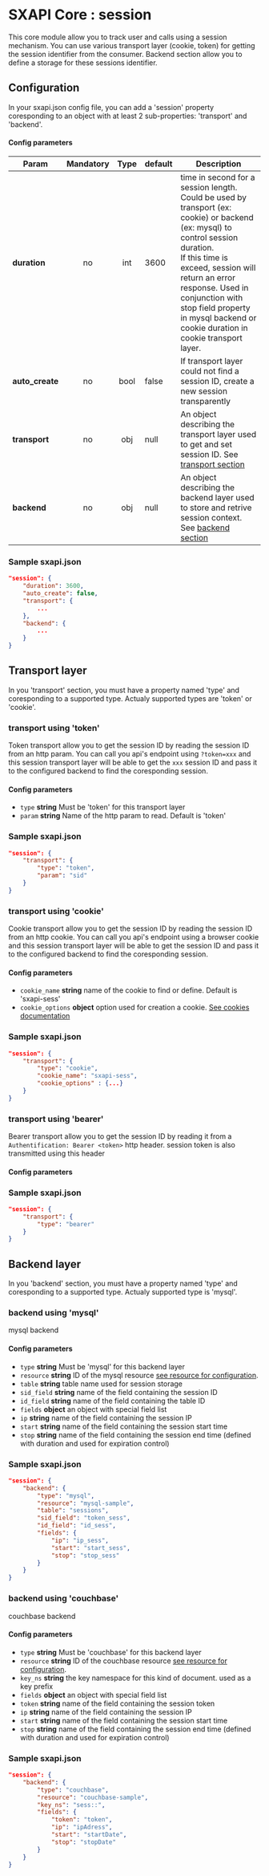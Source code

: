 # SXAPI Core : session

This core module allow you to track user and calls using a session mechanism. 
You can use various transport layer (cookie, token) for getting the session identifier from the consumer. Backend section allow you to define a storage for these sessions identifier.

## Configuration

In your sxapi.json config file, you can add a 'session' property coresponding to an object with at least 2 sub-properties: 'transport' and 'backend'. 

#### **Config parameters**

| Param           | Mandatory | Type | default | Description
|-----------------|:---------:|:----:|---------|---------------
| **duration**    | no        | int  | 3600    | time in second for a session length. Could be used by transport (ex: cookie) or backend (ex: mysql) to control session duration. <br> If this time is exceed, session will return an error response. Used in conjunction with stop field property in mysql backend or cookie duration in cookie transport layer.
| **auto_create** | no        | bool | false   | If transport layer could not find a session ID, create a new session transparently
| **transport**   | no        | obj  | null    | An object describing the transport layer used to get and set session ID. See [transport section](#transport-layer)
| **backend**     | no        | obj  | null    | An object describing the backend layer used to store and retrive session context. See [backend section](#backend-layer)


### **Sample sxapi.json**

```json
"session": {
    "duration": 3600,
    "auto_create": false,
    "transport": {
        ...
    },
    "backend": {
        ...
    }
}
```

## Transport layer

In you 'transport' section, you must have a property named 'type' and coresponding to a supported type. Actualy supported types are 'token' or 'cookie'.

### transport using 'token'

Token transport allow you to get the session ID by reading the session ID from an http param. You can call you api's endpoint using `?token=xxx` and this session transport layer will be able to get the `xxx` session ID and pass it to the configured backend to find the coresponding session.

#### **Config parameters**

-   `type` **string** Must be 'token' for this transport layer
-   `param` **string** Name of the http param to read. Default is 'token'

### **Sample sxapi.json**

```json
"session": {
    "transport": {
        "type": "token",
        "param": "sid"
    }
}
```

### transport using 'cookie'

Cookie transport allow you to get the session ID by reading the session ID from an http cookie. You can call you api's endpoint using a browser cookie and this session transport layer will be able to get the session ID and pass it to the configured backend to find the coresponding session.

#### **Config parameters**

-   `cookie_name` **string** name of the cookie to find or define. Default is 'sxapi-sess'
-   `cookie_options` **object** option used for creation a cookie. [See cookies documentation](https://github.com/pillarjs/cookies#cookiesset-name--value---options--)

### **Sample sxapi.json**

```json
"session": {
    "transport": {
        "type": "cookie",
        "cookie_name": "sxapi-sess",
        "cookie_options" : {...}
    }
}
```

### transport using 'bearer'

Bearer transport allow you to get the session ID by reading it from a `Authentification: Bearer <token>` http header. session token is also transmitted using this header

#### **Config parameters**

### **Sample sxapi.json**

```json
"session": {
    "transport": {
        "type": "bearer"
    }
}
```


## Backend layer

In you 'backend' section, you must have a property named 'type' and coresponding to a supported type. Actualy supported type is 'mysql'.

### backend using 'mysql'

mysql backend 

#### **Config parameters**

-   `type` **string** Must be 'mysql' for this backend layer
-   `resource` **string** ID of the mysql resource [see resource for configuration](../resources/README.md).
-   `table` **string** table name used for session storage
-   `sid_field` **string** name of the field containing the session ID
-   `id_field` **string** name of the field containing the table ID
-   `fields` **object** an object with special field list
  -   `ip` **string** name of the field containing the session IP
  -   `start` **string** name of the field containing the session start time
  -   `stop` **string** name of the field containing the session end time (defined with duration and used for expiration control)

### **Sample sxapi.json**

```json
"session": {
    "backend": {
        "type": "mysql",
        "resource": "mysql-sample",
        "table": "sessions",
        "sid_field": "token_sess",
        "id_field": "id_sess",
        "fields": {
            "ip": "ip_sess",
            "start": "start_sess",
            "stop": "stop_sess"
        }
    }
}
```

### backend using 'couchbase'

couchbase backend 

#### **Config parameters**

-   `type` **string** Must be 'couchbase' for this backend layer
-   `resource` **string** ID of the couchbase resource [see resource for configuration](../resources/README.md).
-   `key_ns` **string** the key namespace for this kind of document. used as a key prefix
-   `fields` **object** an object with special field list
  -   `token` **string** name of the field containing the session token
  -   `ip` **string** name of the field containing the session IP
  -   `start` **string** name of the field containing the session start time
  -   `stop` **string** name of the field containing the session end time (defined with duration and used for expiration control)

### **Sample sxapi.json**

```json
"session": {
    "backend": {
        "type": "couchbase",
        "resource": "couchbase-sample",
        "key_ns": "sess::",
        "fields": {
            "token": "token",
            "ip": "ipAdress",
            "start": "startDate",
            "stop": "stopDate"
        }
    }
}
```



